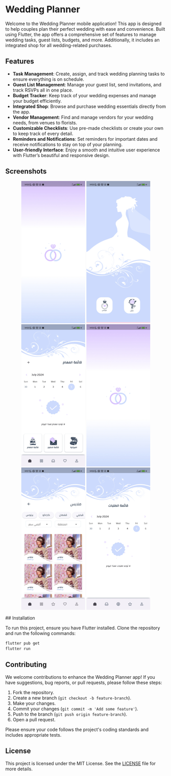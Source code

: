 # Wedding Planner

Welcome to the Wedding Planner mobile application! This app is designed to help couples plan their perfect wedding with ease and convenience. Built using Flutter, the app offers a comprehensive set of features to manage wedding tasks, guest lists, budgets, and more. Additionally, it includes an integrated shop for all wedding-related purchases.

## Features

- **Task Management**: Create, assign, and track wedding planning tasks to ensure everything is on schedule.
- **Guest List Management**: Manage your guest list, send invitations, and track RSVPs all in one place.
- **Budget Tracker**: Keep track of your wedding expenses and manage your budget efficiently.
- **Integrated Shop**: Browse and purchase wedding essentials directly from the app.
- **Vendor Management**: Find and manage vendors for your wedding needs, from venues to florists.
- **Customizable Checklists**: Use pre-made checklists or create your own to keep track of every detail.
- **Reminders and Notifications**: Set reminders for important dates and receive notifications to stay on top of your planning.
- **User-friendly Interface**: Enjoy a smooth and intuitive user experience with Flutter’s beautiful and responsive design.

## Screenshots

<p align="center">
  <img src="screenshots/Screenshot1.jpg" alt="Screenshot 1" width="200" />
  <img src="screenshots/Screenshot2.jpg" alt="Screenshot 2" width="200" />
  <img src="screenshots/Screenshot3.jpg" alt="Screenshot 3" width="200" />
  <img src="screenshots/Screenshot4.jpg" alt="Screenshot 4" width="200" />
  <img src="screenshots/Screenshot5.jpg" alt="Screenshot 5" width="200" />
  <img src="screenshots/Screenshot6.jpg" alt="Screenshot 6" width="200" />
</p>
## Installation

To run this project, ensure you have Flutter installed. Clone the repository and run the following commands:

```bash
flutter pub get
flutter run
```

## Contributing

We welcome contributions to enhance the Wedding Planner app! If you have suggestions, bug reports, or pull requests, please follow these steps:

1. Fork the repository.
2. Create a new branch (`git checkout -b feature-branch`).
3. Make your changes.
4. Commit your changes (`git commit -m 'Add some feature'`).
5. Push to the branch (`git push origin feature-branch`).
6. Open a pull request.

Please ensure your code follows the project's coding standards and includes appropriate tests.

## License

This project is licensed under the MIT License. See the [LICENSE](LICENSE) file for more details.
